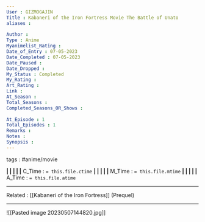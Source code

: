```yaml
---
User : GIZMOGAJIN
Title : Kabaneri of the Iron Fortress Movie The Battle of Unato
aliases : 
 
Author : 
Type : Anime
Myanimelist_Rating : 
Date_of_Entry : 07-05-2023 
Date_Completed : 07-05-2023
Date_Paused : 
Date_Dropped : 
My_Status : Completed
My_Rating : 
Art_Rating : 
Link : 
At_Season : 
Total_Seasons : 
Completed_Seasons_OR_Shows : 
 
At_Episode : 1
Total_Episodes : 1
Remarks : 
Notes : 
Synopsis : 
---
```

 tags : #anime/movie 

**|  |  |  |  |** C_Time : `= this.file.ctime` **|  |  |  |  |** M_Time : `= this.file.mtime` **|  |  |  |  |** A_Time : `= this.file.atime` 

---
Related : [[Kabaneri of the Iron Fortress]] (Prequel)

---
![[Pasted image 20230507144820.jpg]]